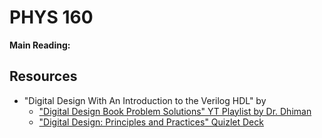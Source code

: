 # PHYS 160

**Main Reading:** 

## Resources

- "Digital Design With An Introduction to the Verilog HDL" by 
	- ["Digital Design Book Problem Solutions" YT Playlist by Dr. Dhiman](https://www.youtube.com/playlist?list=PLI0y8_sKQPD991sipHcqWNOJ0nmCnqPSw)
	- ["Digital Design: Principles and Practices" Quizlet Deck](https://quizlet.com/explanations/textbook-solutions/digital-design-principles-and-practices-5th-edition-9780133072709)



